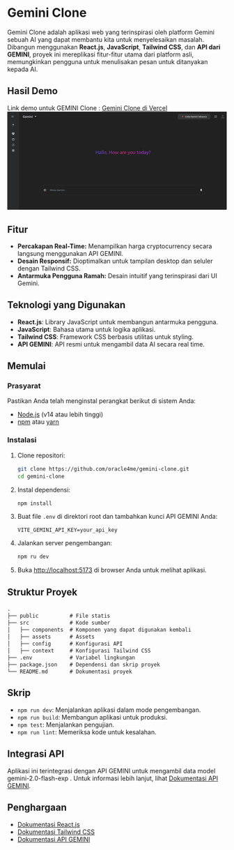 # Gemini Clone

Gemini Clone adalah aplikasi web yang terinspirasi oleh platform Gemini sebuah AI yang dapat membantu kita untuk menyelesaikan masalah. Dibangun menggunakan **React.js**, **JavaScript**, **Tailwind CSS**, dan **API dari GEMINI**, proyek ini mereplikasi fitur-fitur utama dari platform asli, memungkinkan pengguna untuk menulisakan pesan untuk ditanyakan kepada AI.

## Hasil Demo
Link demo untuk GEMINI Clone : [Gemini Clone di Vercel](https://gemini-clone-zeta-seven.vercel.app/)
![Demo](public/demo.png)

## Fitur

- **Percakapan Real-Time:** Menampilkan harga cryptocurrency secara langsung menggunakan API GEMINI.
- **Desain Responsif:** Dioptimalkan untuk tampilan desktop dan seluler dengan Tailwind CSS.
- **Antarmuka Pengguna Ramah:** Desain intuitif yang terinspirasi dari UI Gemini.

## Teknologi yang Digunakan

- **React.js**: Library JavaScript untuk membangun antarmuka pengguna.
- **JavaScript**: Bahasa utama untuk logika aplikasi.
- **Tailwind CSS**: Framework CSS berbasis utilitas untuk styling.
- **API GEMINI**: API resmi untuk mengambil data AI secara real time.

## Memulai

### Prasyarat

Pastikan Anda telah menginstal perangkat berikut di sistem Anda:

- [Node.js](https://nodejs.org/) (v14 atau lebih tinggi)
- [npm](https://www.npmjs.com/) atau [yarn](https://yarnpkg.com/)

### Instalasi

1. Clone repositori:
   ```bash
   git clone https://github.com/oracle4me/gemini-clone.git
   cd gemini-clone
   ```

2. Instal dependensi:
   ```bash
   npm install
   ```

3. Buat file `.env` di direktori root dan tambahkan kunci API GEMINI Anda:
   ```env
   VITE_GEMINI_API_KEY=your_api_key
   ```

4. Jalankan server pengembangan:
   ```bash
   npm ru dev
   ```

5. Buka [http://localhost:5173](http://localhost:5173) di browser Anda untuk melihat aplikasi.

## Struktur Proyek

```plaintext
.
├── public          # File statis
├── src             # Kode sumber
│   ├── components  # Komponen yang dapat digunakan kembali
│   ├── assets      # Assets
│   ├── config      # Konfigurasi API
│   ├── context     # Konfigurasi Tailwind CSS
├── .env            # Variabel lingkungan
├── package.json    # Dependensi dan skrip proyek
└── README.md       # Dokumentasi proyek
```

## Skrip

- `npm run dev`: Menjalankan aplikasi dalam mode pengembangan.
- `npm run build`: Membangun aplikasi untuk produksi.
- `npm test`: Menjalankan pengujian.
- `npm run lint`: Memeriksa kode untuk kesalahan.

## Integrasi API

Aplikasi ini terintegrasi dengan API GEMINI untuk mengambil data model gemini-2.0-flash-exp . Untuk informasi lebih lanjut, lihat [Dokumentasi API GEMINI](https://ai.google.dev/gemini-api/docs?hl=id).

## Penghargaan

- [Dokumentasi React.js](https://reactjs.org/docs/)
- [Dokumentasi Tailwind CSS](https://tailwindcss.com/docs)
- [Dokumentasi API GEMINI](https://ai.google.dev/gemini-api/docs?hl=id)
